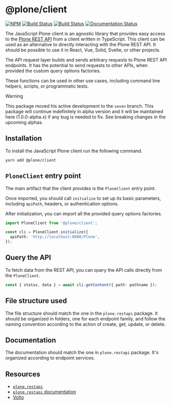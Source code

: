 # @plone/client

[![NPM](https://img.shields.io/npm/v/@plone/client.svg)](https://www.npmjs.com/package/@plone/client)
[![Build Status](https://github.com/plone/plone.restapi-client/actions/workflows/code.yml/badge.svg)](https://github.com/plone/plone.restapi-client/actions)
[![Build Status](https://github.com/plone/plone.restapi-client/actions/workflows/unit.yml/badge.svg)](https://github.com/plone/plone.restapi-client/actions)
[![Documentation Status](https://app.readthedocs.org/projects/plone-client/badge/?version=latest)](https://plone-client.readthedocs.io/en/latest/?badge=latest)

The JavaScript Plone client is an agnostic library that provides easy access to the [Plone REST API](https://github.com/plone/plone.restapi/) from a client written in TypeScript.
This client can be used as an alternative to directly interacting with the Plone REST API.
It should be possible to use it in React, Vue, Solid, Svelte, or other projects.

The API request layer builds and sends arbitrary requests to Plone REST API endpoints.
It has the potential to send requests to other APIs, when provided the custom query options factories.

These functions can be used in other use cases, including command line helpers, scripts, or programmatic tests.

> [!WARNING]
> This package moved his active development to the `seven` branch.
> This package will continue indefinitely in alpha version and it will be maintained here (1.0.0-alpha.x) if any bug is needed to fix.
> See breaking changes in the upcoming alphas.

## Installation

To install the JavaScript Plone client run the following command.

```shell
yarn add @plone/client
```

## `PloneClient` entry point

The main artifact that the client provides is the `PloneClient` entry point.

Once imported, you should call `initialize` to set up its basic parameters, including `apiPath`, headers, or authentication options.

After initialization, you can import all the provided query options factories.

```ts
import PloneClient from '@plone/client';

const cli = PloneClient.initialize({
  apiPath: 'http://localhost:8080/Plone',
});
```


## Query the API

To fetch data from the REST API, you can query the API calls directly from the `PloneClient`.

```ts
const { status, data } = await cli.getContent({ path: pathname });
```


## File structure used

The file structure should match the one in the `plone.restapi` package.
It should be organized in folders, one for each endpoint family, and follow the naming convention according to the action of create, get, update, or delete.


## Documentation

The documentation should match the one in `plone.restapi` package.
It's organized according to endpoint services.


## Resources

-   [`plone.restapi`](https://github.com/plone/plone.restapi)
-   [`plone.restapi` documentation](https://plonerestapi.readthedocs.io/en/latest/)
-   [Volto](https://github.com/plone/volto)
